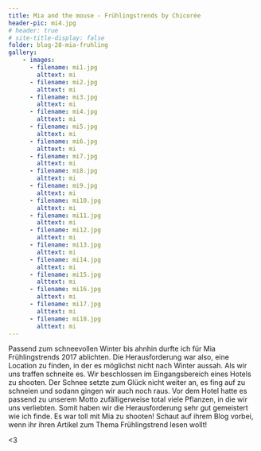 ```yaml
---
title: Mia and the mouse - Frühlingstrends by Chicorée
header-pic: mi4.jpg
# header: true
# site-title-display: false
folder: blog-28-mia-fruhling
gallery: 
    - images:
      - filename: mi1.jpg
        alttext: mi
      - filename: mi2.jpg
        alttext: mi
      - filename: mi3.jpg
        alttext: mi
      - filename: mi4.jpg
        alttext: mi
      - filename: mi5.jpg
        alttext: mi
      - filename: mi6.jpg
        alttext: mi
      - filename: mi7.jpg
        alttext: mi
      - filename: mi8.jpg
        alttext: mi
      - filename: mi9.jpg
        alttext: mi
      - filename: mi10.jpg
        alttext: mi
      - filename: mi11.jpg
        alttext: mi
      - filename: mi12.jpg
        alttext: mi      
      - filename: mi13.jpg
        alttext: mi
      - filename: mi14.jpg
        alttext: mi
      - filename: mi15.jpg
        alttext: mi
      - filename: mi16.jpg
        alttext: mi
      - filename: mi17.jpg
        alttext: mi
      - filename: mi18.jpg
        alttext: mi
---
```

Passend zum schneevollen Winter bis ahnhin durfte ich für Mia Frühlingstrends 2017 ablichten. Die Herausforderung war also, eine Location zu finden, in der es möglichst nicht nach Winter aussah. 
Als wir uns traffen schneite es. Wir beschlossen im Eingangsbereich eines Hotels zu shooten. Der Schnee setzte zum Glück nicht weiter an, es fing auf zu schneien und sodann gingen wir auch noch raus. Vor dem Hotel hatte es passend zu unserem Motto zufälligerweise total viele Pflanzen, in die wir uns verliebten. 
Somit haben wir die Herausforderung sehr gut gemeistert wie ich finde. 
Es war toll mit Mia zu shooten! Schaut auf ihrem Blog vorbei, wenn ihr ihren Artikel zum Thema Frühlingstrend lesen wollt!

&lt;3
